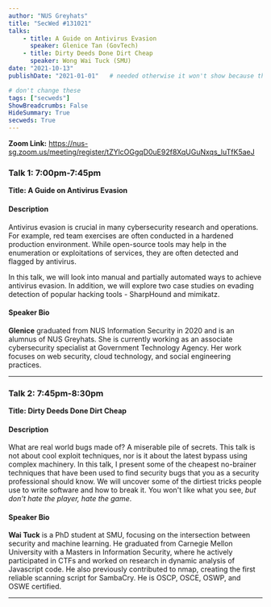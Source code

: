 ```yaml
---
author: "NUS Greyhats"
title: "SecWed #131021"
talks:
    - title: A Guide on Antivirus Evasion
      speaker: Glenice Tan (GovTech)
    - title: Dirty Deeds Done Dirt Cheap
      speaker: Wong Wai Tuck (SMU)
date: "2021-10-13"
publishDate: "2021-01-01"   # needed otherwise it won't show because the date is in the future

# don't change these
tags: ["secweds"]
ShowBreadcrumbs: False
HideSummary: True
secweds: True
---
```


**Zoom Link:** https://nus-sg.zoom.us/meeting/register/tZYlcOGgqD0uE92f8XqUGuNxqs_luTfK5aeJ

### Talk 1: 7:00pm-7:45pm
**Title: A Guide on Antivirus Evasion**

#### Description
Antivirus evasion is crucial in many cybersecurity research and operations. For example, red team exercises are often conducted in a hardened production environment. While open-source tools may help in the enumeration or exploitations of services, they are often detected and flagged by antivirus.

In this talk, we will look into manual and partially automated ways to achieve antivirus evasion. In addition, we will explore two case studies on evading detection of popular hacking tools - SharpHound and mimikatz.

#### Speaker Bio
**Glenice** graduated from NUS Information Security in 2020 and is an alumnus of NUS Greyhats. She is currently working as an associate cybersecurity specialist at Government Technology Agency. Her work focuses on web security, cloud technology, and social engineering practices.

----

### Talk 2: 7:45pm-8:30pm
**Title: Dirty Deeds Done Dirt Cheap**

#### Description
What are real world bugs made of? A miserable pile of secrets. This talk is not about cool exploit techniques, nor is it about the latest bypass using complex machinery. In this talk, I present some of the cheapest no-brainer techniques that have been used to find security bugs that you as a security professional should know. We will uncover some of the dirtiest tricks people use to write software and how to break it. You won't like what you see, *but don't hate the player, hate the game*.

#### Speaker Bio
**Wai Tuck** is a PhD student at SMU, focusing on the intersection between security and machine learning. He graduated from Carnegie Mellon University with a Masters in Information Security, where he actively participated in CTFs and worked on research in dynamic analysis of Javascript code. He also previously contributed to nmap, creating the first reliable scanning script for SambaCry. He is OSCP, OSCE, OSWP, and OSWE certified.

----
